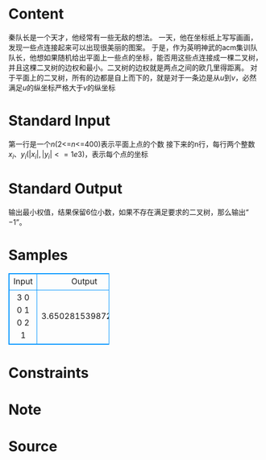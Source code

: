 
# Content

秦队长是一个天才，他经常有一些无敌的想法。
一天，他在坐标纸上写写画画，发现一些点连接起来可以出现很美丽的图案。
于是，作为英明神武的acm集训队队长，他想如果随机给出平面上一些点的坐标，能否用这些点连接成一棵二叉树，并且这棵二叉树的边权和最小。二叉树的边权就是两点之间的欧几里得距离。
对于平面上的二叉树，所有的边都是自上而下的，就是对于一条边是从$u$到$v$，必然满足$u$的纵坐标严格大于$v$的纵坐标

# Standard Input

第一行是一个$n$(2<=$n$<=400)表示平面上点的个数
接下来的n行，每行两个整数$x_i、y_i (|x_i|,|y_i| <= 1e3)$，表示每个点的坐标

# Standard Output

输出最小权值，结果保留6位小数，如果不存在满足要求的二叉树，那么输出$“-1”$。

# Samples

<style>
        table,table tr th, table tr td { border:1px solid #0094ff; }
        table { width: 200px; min-height: 25px; line-height: 25px; text-align: center; border-collapse: collapse;}   
    </style>
<table>
	<tr>
		<td>Input</td>
		<td>Output</td>
	</tr>
<tr><td>3
0 0
1 0
2 1</td><td>3.650281539872885</td></tr></table>


# Constraints



# Note



# Source


